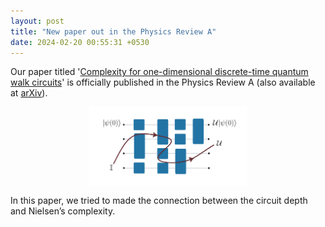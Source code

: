 ```yaml
---
layout: post
title: "New paper out in the Physics Review A"
date: 2024-02-20 00:55:31 +0530
---
```


<style>
    .centered-image {
        display: block;
        margin: 0 auto;
        max-width: 50%; /* Adjust the width as needed */
    }
</style>


Our paper titled '<a href="https://doi.org/10.1103/PhysRevA.109.022223">Complexity for one-dimensional discrete-time quantum walk circuits</a>' is officially published in the Physics Review A (also available at <a href="https://doi.org/10.48550/arXiv.2307.13450">arXiv</a>). <br>

<img src="/img/Circuit Complexity.svg" alt="SVG Image" class="centered-image">

In this paper, we tried to made the connection between the circuit depth and Nielsen’s complexity.
